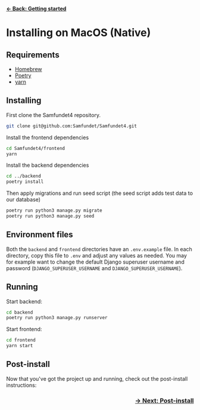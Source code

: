 [**&larr; Back: Getting started**](../introduction.md)

# Installing on MacOS (Native)

## Requirements

* [Homebrew](https://docs.brew.sh/Installation)
* [Poetry](https://python-poetry.org/docs/)
* [yarn](https://classic.yarnpkg.com/lang/en/docs/install/#mac-stable)

## Installing

First clone the Samfundet4 repository.

```bash
git clone git@github.com:Samfundet/Samfundet4.git
```

Install the frontend dependencies

```bash
cd Samfundet4/frontend
yarn
```

Install the backend dependencies

```bash
cd ../backend
poetry install
```

Then apply migrations and run seed script (the seed script adds test data to our database)

```bash
poetry run python3 manage.py migrate
poetry run python3 manage.py seed
```

## Environment files

Both the `backend` and `frontend` directories have an `.env.example` file. In each directory, copy this file to `.env`
and adjust any values as needed. You may for example want to change the default Django superuser username and
password (`DJANGO_SUPERUSER_USERNAME` and `DJANGO_SUPERUSER_USERNAME`).

## Running

Start backend:

```bash
cd backend
poetry run python3 manage.py runserver
```

Start frontend:

```bash
cd frontend
yarn start
```

## Post-install

Now that you've got the project up and running, check out the post-install instructions:

<h3 align="right">
<a href="/docs/install/post-install.md">&rarr; Next: Post-install</a>
</h3>
